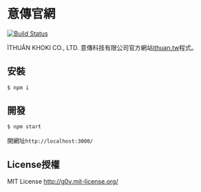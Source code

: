 # 意傳官網
[![Build Status](https://travis-ci.org/i3thuan5/ithuan.svg?branch=master)](https://travis-ci.org/i3thuan5/ithuan)

ÌTHUÂN KHOKI CO., LTD.
意傳科技有限公司官方網站[ithuan.tw](https://ithuan.tw)程式。

## 安裝

```bash
$ npm i
```

## 開發

```bash
$ npm start
```

開網址`http://localhost:3000/`


## License授權

MIT License <http://g0v.mit-license.org/>
